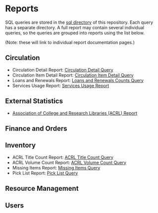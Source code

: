 # Reports

SQL queries are stored in the [sql directory](sql) of this repository.
Each query has a separate directory. A full report may contain
several individual queries, so the queries are grouped into reports
using the list below.

(Note: these will link to individual report documentation pages.)

## Circulation

* Circulation Detail Report: [Circulation Detail
  Query](sql/circ_detail)
* Circulation Item Detail Report: [Circulation Item Detail
  Query](sql/circ_item_detail)
* Loans and Renewals Report: [Loans and Renewals Counts
  Query](sql/loans_and_renewals_counts)
* Services Usage Report: [Services Usage Report](sql/services_usage)

## External Statistics
* [Association of College and Research Libraries (ACRL) Report](ACRL.md)

## Finance and Orders

## Inventory

* ACRL Title Count Report: [ACRL Title Count Query](sql/acrl)
* ACRL Volume Count Report: [ACRL Volume Count Query](sql/acrl)
* Missing Items Report: [Missing Items Query](sql/missing_items)
* Pick List Report: [Pick List Query](sql/pick_list)

## Resource Management

## Users
